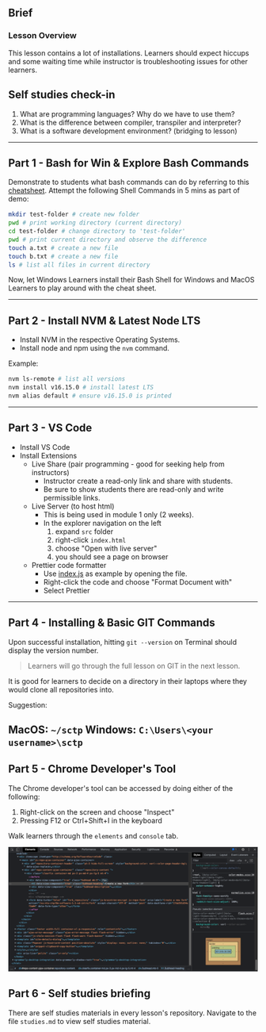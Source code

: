 ## Brief

### Lesson Overview

This lesson contains a lot of installations. Learners should expect hiccups and some waiting time while instructor is troubleshooting issues for other learners.

## Self studies check-in

1. What are programming languages? Why do we have to use them?
2. What is the difference between compiler, transpiler and interpreter?
3. What is a software development environment? (bridging to lesson)

---

## Part 1 - Bash for Win & Explore Bash Commands

Demonstrate to students what bash commands can do by referring to this [cheatsheet](https://www.educative.io/blog/bash-shell-command-cheat-sheet). Attempt the following Shell Commands in 5 mins as part of demo:

```sh
mkdir test-folder # create new folder
pwd # print working directory (current directory)
cd test-folder # change directory to 'test-folder'
pwd # print current directory and observe the difference
touch a.txt # create a new file
touch b.txt # create a new file
ls # list all files in current directory
```

Now, let Windows Learners install their Bash Shell for Windows and MacOS Learners to play around with the cheat sheet.

---

## Part 2 - Install NVM & Latest Node LTS

- Install NVM in the respective Operating Systems.
- Install node and npm using the `nvm` command.

Example:
```sh
nvm ls-remote # list all versions
nvm install v16.15.0 # install latest LTS
nvm alias default # ensure v16.15.0 is printed
```

---

## Part 3 - VS Code

- Install VS Code
- Install Extensions
    - Live Share (pair programming - good for seeking help from instructors)
        - Instructor create a read-only link and share with students.
        - Be sure to show students there are read-only and write permissible links.
    - Live Server (to host html)
        - This is being used in module 1 only (2 weeks).
        - In the explorer navigation on the left
            1. expand `src` folder
            1. right-click `index.html`
            1. choose "Open with live server"
            1. you should see a page on browser 
    - Prettier code formatter
        - Use [index.js](./src/index.js) as example by opening the file.
        - Right-click the code and choose "Format Document with"
        - Select Prettier
---
## Part 4 - Installing & Basic GIT Commands

Upon successful installation, hitting `git --version` on Terminal should display the version number.

> Learners will go through the full lesson on GIT in the next lesson.

It is good for learners to decide on a directory in their laptops where they would clone all repositories into. 

Suggestion:

MacOS: `~/sctp`
Windows: `C:\Users\<your username>\sctp`
---

## Part 5 - Chrome Developer's Tool

The Chrome developer's tool can be accessed by doing either of the following:
1. Right-click on the screen and choose "Inspect"
2. Pressing F12 or Ctrl+Shift+I in the keyboard

Walk learners through the `elements` and `console` tab.

<img src="./assets/dev-tools.png" />

## Part 6 - Self studies briefing

There are self studies materials in every lesson's repository. Navigate to the file `studies.md` to view self studies material.
